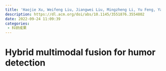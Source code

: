 ```yaml
---
title: 'Haojie Xu, Weifeng Liu, Jiangwei Liu, Mingzheng Li, Yu Feng, Yasi Peng, Yunwei Shi, Xiao Sun, and Meng Wang. 2022. Hybrid Multimodal Fusion for Humor Detection. In Proceedings of the 3rd International on Multimodal Sentiment Analysis Workshop and Challenge (MuSe' 22). Association for Computing Machinery, New York, NY, USA, 15–21.'
description: https://dl.acm.org/doi/abs/10.1145/3551876.3554802
date: 2022-09-24 11:09:39
categories:
 - 科研成果
---
```

# Hybrid multimodal fusion for humor detection